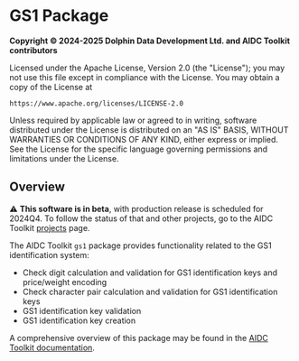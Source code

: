 # GS1 Package

**Copyright © 2024-2025 Dolphin Data Development Ltd. and AIDC Toolkit contributors**

Licensed under the Apache License, Version 2.0 (the "License"); you may not use this file except in compliance with the
License. You may obtain a copy of the License at

    https://www.apache.org/licenses/LICENSE-2.0

Unless required by applicable law or agreed to in writing, software distributed under the License is distributed on an
"AS IS" BASIS, WITHOUT WARRANTIES OR CONDITIONS OF ANY KIND, either express or implied. See the License for the specific language governing permissions and limitations under the License.

## Overview

⚠️ **This software is in beta**, with production release is scheduled for 2024Q4. To follow the status of that and other
projects, go to the AIDC Toolkit [projects](https://github.com/orgs/aidc-toolkit/projects) page.

The AIDC Toolkit `gs1` package provides functionality related to the GS1 identification system:

- Check digit calculation and validation for GS1 identification keys and price/weight encoding
- Check character pair calculation and validation for GS1 identification keys
- GS1 identification key validation
- GS1 identification key creation

A comprehensive overview of this package may be found in the [AIDC Toolkit
documentation](https://aidc-toolkit.github.io).
